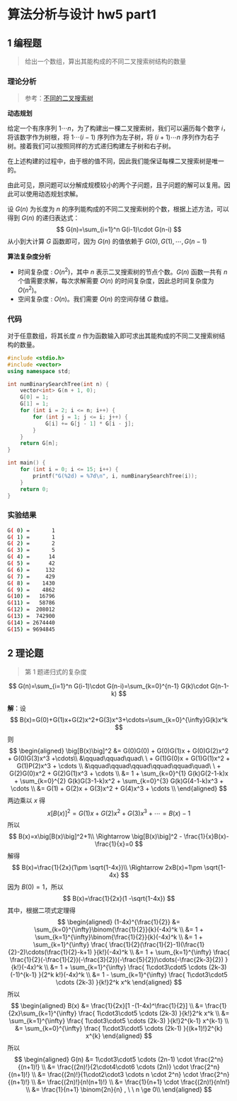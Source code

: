 # 算法分析与设计 hw5 part1


## 1 编程题

> 给出一个数组，算出其能构成的不同二叉搜索树结构的数量

### 理论分析

> 参考：[不同的二叉搜索树](https://leetcode-cn.com/problems/unique-binary-search-trees/solution/bu-tong-de-er-cha-sou-suo-shu-by-leetcode-solution/)

**动态规划**

给定一个有序序列 $1 \cdots n$，为了构建出一棵二叉搜索树，我们可以遍历每个数字 $i$，将该数字作为树根，将 $1\cdots(i−1)$ 序列作为左子树，将 $(i+1) \cdots n$ 序列作为右子树。接着我们可以按照同样的方式递归构建左子树和右子树。

在上述构建的过程中，由于根的值不同，因此我们能保证每棵二叉搜索树是唯一的。

由此可见，原问题可以分解成规模较小的两个子问题，且子问题的解可以复用。因此可以使用动态规划求解。

设 $G(n)$ 为长度为 $n$ 的序列能构成的不同二叉搜索树的个数，根据上述方法，可以得到 $G(n)$ 的递归表达式：
$$
G(n)=\sum_{i=1}^n G(i-1)\cdot G(n-i)
$$
从小到大计算 $G$ 函数即可，因为 $G(n)$ 的值依赖于 $G(0),G(1),\cdots,G(n-1)$

**算法复杂度分析**

* 时间复杂度 : $O(n^2)$，其中 $n$ 表示二叉搜索树的节点个数。$G(n)$ 函数一共有 $n$ 个值需要求解，每次求解需要 $O(n)$ 的时间复杂度，因此总时间复杂度为 $O(n^2)$。
* 空间复杂度 : $O(n)$。我们需要 $O(n)$ 的空间存储 $G$ 数组。

### 代码

对于任意数组，将其长度 $n$ 作为函数输入即可求出其能构成的不同二叉搜索树结构的数量。

```c++
#include <stdio.h>
#include <vector>
using namespace std;

int numBinarySearchTree(int n) {
    vector<int> G(n + 1, 0);
    G[0] = 1;
    G[1] = 1;
    for (int i = 2; i <= n; i++) {
        for (int j = 1; j <= i; j++) {
            G[i] += G[j - 1] * G[i - j];
        }
    }
    return G[n];
}

int main() {
    for (int i = 0; i <= 15; i++) {
        printf("G(%2d) = %7d\n", i, numBinarySearchTree(i));
    }
    return 0;
}
```

### 实验结果

```sh
G( 0) =       1
G( 1) =       1
G( 2) =       2
G( 3) =       5
G( 4) =      14
G( 5) =      42
G( 6) =     132
G( 7) =     429
G( 8) =    1430
G( 9) =    4862
G(10) =   16796
G(11) =   58786
G(12) =  208012
G(13) =  742900
G(14) = 2674440
G(15) = 9694845
```



## 2 理论题

> 第 1 题递归式的复杂度

$$
G(n)=\sum_{i=1}^n G(i-1)\cdot G(n-i)=\sum_{k=0}^{n-1} G(k)\cdot G(n-1-k)
$$

**解**：设
$$
B(x)=G(0)+G(1)x+G(2)x^2+G(3)x^3+\cdots=\sum_{k=0}^{\infty}G(k)x^k
$$
则
$$
\begin{aligned}
\big[B(x)\big]^2 
&= G(0)G(0) + G(0)G(1)x + G(0)G(2)x^2 + G(0)G(3)x^3 +\cdots\\
&\qquad\qquad\quad\ \ + G(1)G(0)x + G(1)G(1)x^2 + G(1)P(2)x^3 + \cdots \\
&\qquad\qquad\qquad\qquad\qquad\quad\ \ + G(2)G(0)x^2 + G(2)G(1)x^3 + \cdots \\
&= 1 + \sum_{k=0}^{1} G(k)G(2-1-k)x + \sum_{k=0}^{2} G(k)G(3-1-k)x^2 + \sum_{k=0}^{3} G(k)G(4-1-k)x^3 + \cdots \\
&= G(1) + G(2)x + G(3)x^2 + G(4)x^3 + \cdots \\
\end{aligned}
$$
两边乘以 $x$ 得
$$
x\big[B(x)\big]^2 =G(1)x+G(2)x^2+G(3)x^3+\cdots=B(x)-1
$$
所以
$$
B(x)=x\big[B(x)\big]^2+1\\
\Rightarrow \big[B(x)\big]^2 - \frac{1}{x}B(x)-\frac{1}{x}=0
$$
解得
$$
B(x)=\frac{1}{2x}(1\pm \sqrt{1-4x})\\
\Rightarrow 2xB(x)=1\pm \sqrt{1-4x}
$$
因为 $B(0)=1$，所以
$$
B(x)=\frac{1}{2x}(1 -\sqrt{1-4x})
$$
其中，根据二项式定理得
$$
\begin{aligned}
(1-4x)^{\frac{1}{2}} &= \sum_{k=0}^{\infty}\binom{\frac{1}{2}}{k}(-4x)^k \\
&= 1 + \sum_{k=1}^{\infty}\binom{\frac{1}{2}}{k}(-4x)^k \\
&= 1 + \sum_{k=1}^{\infty} \frac{
	\frac{1}{2}(\frac{1}{2}-1)(\frac{1}{2}-2)\cdots(\frac{1}{2}-k+1)
}{k!}(-4x)^k \\
&= 1 + \sum_{k=1}^{\infty} \frac{
	\frac{1}{2}(-\frac{1}{2})(-\frac{3}{2})(-\frac{5}{2})\cdots(-\frac{2k-3}{2})
}{k!}(-4x)^k \\
&= 1 + \sum_{k=1}^{\infty} \frac{
	1\cdot3\cdot5 \cdots (2k-3) (-1)^{k-1}
}{2^k k!}(-4x)^k \\
&= 1 - \sum_{k=1}^{\infty} \frac{
	1\cdot3\cdot5 \cdots (2k-3)
}{k!}2^k x^k
\end{aligned}
$$
所以
$$
\begin{aligned}
B(x) &= \frac{1}{2x}[1 -(1-4x)^\frac{1}{2}] \\
&= \frac{1}{2x}\sum_{k=1}^{\infty} \frac{
	1\cdot3\cdot5 \cdots (2k-3)
}{k!}2^k x^k \\
&= \sum_{k=1}^{\infty} \frac{
	1\cdot3\cdot5 \cdots (2k-3)
}{k!}2^{k-1} x^{k-1} \\
&= \sum_{k=0}^{\infty} \frac{
	1\cdot3\cdot5 \cdots (2k-1)
}{(k+1)!}2^{k} x^{k}
\end{aligned}
$$
所以
$$
\begin{aligned}
G(n) &= 1\cdot3\cdot5 \cdots (2n-1) \cdot \frac{2^n}{(n+1)!} \\
&= \frac{(2n)!}{2\cdot4\cdot6 \cdots (2n)} \cdot \frac{2^n}{(n+1)!} \\
&= \frac{(2n)!}{1\cdot2\cdot3 \cdots n \cdot 2^n} \cdot \frac{2^n}{(n+1)!} \\
&= \frac{(2n)!}{n!(n+1)!} \\
&= \frac{1}{n+1} \cdot \frac{(2n)!}{n!n!} \\
&= \frac{1}{n+1} \binom{2n}{n} , \ \ n \ge 0\\
\end{aligned}
$$
